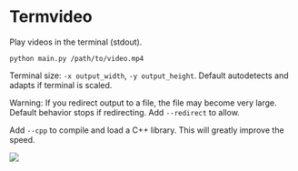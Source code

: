 # Termvideo

Play videos in the terminal (stdout).

`python main.py /path/to/video.mp4`

Terminal size: `-x output_width`, `-y output_height`.
Default autodetects and adapts if terminal is scaled.

Warning: If you redirect output to a file, the file may become
very large. Default behavior stops if redirecting. Add `--redirect` to allow.

Add `--cpp` to compile and load a C++ library. This will greatly improve the speed.

![](https://github.com/phuang1024/termvideo/blob/main/examples/piano.png?raw=true)
